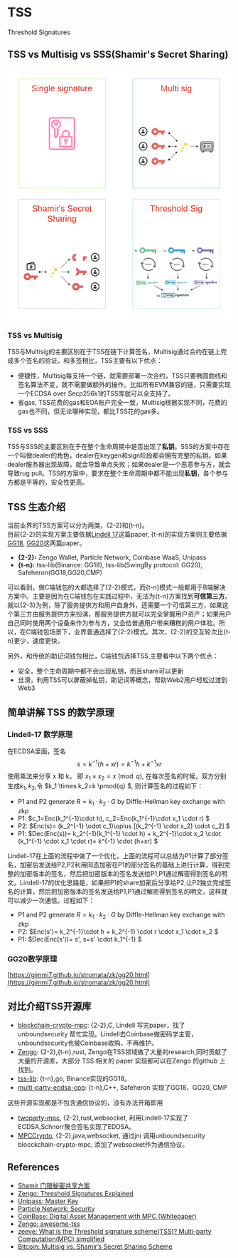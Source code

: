 # TSS

Threshold Signatures

## TSS vs Multisig vs SSS(Shamir's Secret Sharing)

![tss vs](../assets/tss_vs.png)

### TSS vs Multisig

TSS与Multisig的主要区别在于TSS在链下计算签名，Multisig通过合约在链上完成多个签名的验证。和多签相比，TSS主要有以下优点：

* 便捷性，Multisig每支持一个链，就需要部署一次合约，TSS只要椭圆曲线和签名算法不变，就不需要做额外的操作。比如所有EVM兼容的链，只需要实现一个ECDSA over Secp256k1的TSS库就可以全支持了。
* 省gas, TSS花费的gas和EOA账户完全一致，Multisig根据实现不同，花费的gas也不同，但无论哪种实现，都比TSS花的gas多。

### TSS vs SSS

TSS与SSS的主要区别在于在整个生命周期中是否出现了**私钥**。SSS的方案中存在一个叫做dealer的角色，dealer在keygen和sign阶段都会拥有完整的私钥。如果dealer服务器出现故障，就会导致单点失败；如果dealer是一个恶意参与方，就会导致rug pull。TSS的方案中，要求在整个生命周期中都不能出现**私钥**，各个参与方都是平等的，安全性更高。

## TSS 生态介绍

当前业界的TSS方案可以分为两类，{2-2}和{t-n}。\
目前{2-2}的实现方案主要依据[Lindell 17](https://eprint.iacr.org/2017/552.pdf)这篇paper, {t-n}的实现方案则主要依据 [GG18]( https://eprint.iacr.org/2019/114.pdf), [GG20](https://eprint.iacr.org/2020/540.pdf)这两篇paper。

* **{2-2}:** Zengo Wallet, Particle Network, Coinbase WaaS, Unipass
* **{t-n}:** tss-lib(Binance: GG18), tss-lib(SwingBy protocol: GG20), Safeheron(GG18,GG20,CMP)

可以看到，做C端钱包的大都选择了{2-2}模式，而{t-n}模式一般都用于B端解决方案中。主要是因为在C端钱包在实践过程中，无法为{t-n}方案找到**可信第三方**。就以{2-3}为例，除了服务提供方和用户自身外，还需要一个可信第三方，如果这个第三方由服务提供方来扮演，那服务提供方就可以完全掌握用户资产；如果用户自己同时使用两个设备来作为参与方，又会给普通用户带来糟糕的用户体验。所以，在C端钱包场景下，业界普通选择了{2-2}模式。其次，{2-2}的交互轮次比{t-n}更少，速度更快。

另外，和传统的助记词钱包相比，C端钱包选择TSS,主要看中以下两个优点：

* 安全，整个生命周期中都不会出现私钥，而且share可以更新
* 丝滑，利用TSS可以屏蔽掉私钥，助记词等概念，帮助Web2用户轻松过渡到Web3

## 简单讲解 TSS 的数学原理

### Lindell-17 数学原理

在ECDSA里面，签名
$$s= k^{-1}(h+xr)= k^{-1}h+ k^{-1}xr $$
使用乘法来分享 x 和 k。 即 $x_1 \times x_2=x \pmod{q}$, 在每次签名的时候，双方分别生成$k_1,k_2$,令 $k_1 \times k_2=k \pmod{q} $, 则计算签名的过程如下：

* P1 and P2 generate $R=k_1\cdot k_2 \cdot G$ by Diffle-Hellman key exchange with zkp
* P1: $c_1=Enc(k_1^{-1}\cdot h), c_2=Enc(k_1^{-1}\cdot x_1 \cdot r) $
* P2: $Enc(s)= (k_2^{-1} \odot c_1)\oplus [(k_2^{-1} \cdot x_2) \odot c_2] $
* P1: $Dec(Enc(s))= k_2^{-1}(k_1^{-1} \cdot h) + k_2^{-1}\cdot x_2 \cdot (k_1^{-1} \cdot x_1 \cdot r)= k^{-1} \cdot (h+xr) $

Lindell-17在上面的流程中做了一个优化，上面的流程可以总结为P1计算了部分签名，加密后发送给P2,P2利用同态加密在P1的部分签名的基础上进行计算，得到完整的加密版本的签名，然后把加密版本的签名发送给P1,P1通过解密得到签名的明文。Lindell-17的优化思路是，如果把P1的share加密后分享给P2,让P2独立完成签名的计算，然后把加密版本的签名发送给P1,P1通过解密得到签名的明文，这样就可以减少一次通信。过程如下：

* P1 and P2 generate $R=k_1\cdot k_2 \cdot G$ by Diffle-Hellman key exchange with zkp
* P2: $Enc(s')= k_2^{-1}\cdot h + k_2^{-1} \cdot r \cdot x_1 \cdot x_2 $
* P1: $Dec(Enc(s'))= s', s=s' \cdot k_1^{-1} $

### GG20数学原理

[https://gimmi7.github.io/stromata/zk/gg20.html](https://gimmi7.github.io/stromata/zk/gg20.html)

## 对比介绍TSS开源库

* [blockchain-crypto-mpc](https://github.com/unboundsecurity/blockchain-crypto-mpc): {2-2},C, Lindell 写完paper，找了unboundsecurity 帮忙实现。Lindell去Coinbase做密码学主管，unboundsecurity也被Coinbase收购，不再维护。
* [Zengo](https://github.com/ZenGo-X): {2-2},{t-n},rust, Zengo在TSS领域做了大量的research,同时贡献了大量的开源库，大部分 TSS 相关的 paper 实现都可以在Zengo 的github 上找到。
* [tss-lib](https://github.com/bnb-chain/tss-lib): {t-n},go, Binance实现的GG18。
* [multi-party-ecdsa-cpp](https://github.com/Safeheron/multi-party-ecdsa-cpp): {t-n},C++, Safeheron 实现了GG18，GG20, CMP

这些开源实现都是不包含通信协议的，没有办法开箱即用

* [twoparty-mpc](https://github.com/Gimmi7/twoparty-mpc), {2-2},rust,websocket, 利用Lindell-17实现了ECDSA,Schnorr聚合签名实现了EDDSA。
* [MPCCrypto](https://github.com/Gimmi7/MPCCrypto), {2-2},java,websocket, 通过jni 调用unboundsecurity blocckchain-crypto-mpc, 添加了websocket作为通信协议。

## References

* [Shamir 门限秘密共享方案](https://blog.sagiri.tech/index.php/archives/55/)
* [Zengo: Threshold Signatures Explained](https://academy.binance.com/en/articles/threshold-signatures-explained)
* [Unipass: Master Key](https://docs.wallet.unipass.id/architecture/master-key)
* [Particle Network: Security](https://docs.particle.network/overview/security)
* [CoinBase: Digital Asset Management with MPC (Whitepaper)](https://www.coinbase.com/blog/digital-asset-management-with-mpc-whitepaper)
* [Zengo: awesome-tss](https://github.com/ZenGo-X/awesome-tss)
* [zeeve: What is the Threshold signature scheme(TSS)? Multi-party Computation(MPC) simplified](https://www.zeeve.io/blog/what-is-the-threshold-signature-schemetss-multi-party-computationmpc-simplified/)
* [Bitcoin: Multisig vs. Shamir’s Secret Sharing Scheme](https://medium.com/clavestone/bitcoin-multisig-vs-shamirs-secret-sharing-scheme-ea83a888f033)
